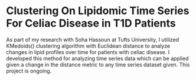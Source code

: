 # Clustering On Lipidomic Time Series For Celiac Disease in T1D Patients
As part of my research with Soha Hassoun at Tufts University, I utilized KMedoids() clustering algorithm with Euclidean distance to analyze changes in lipid profiles over time for patients with celiac disease. I developed this method for analyzing time series data which can be applied given a change in the distance metric to any time series dataset given. This project is ongoing.

